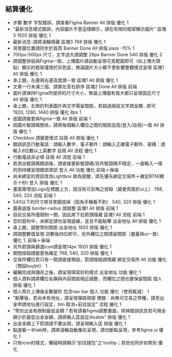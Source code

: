 ## 結算優化
- 步驟 數字 字型錯誤，請查看Figma	Banner		All 	排版	優化	1
- "最新消息樣式錯誤，內容圖片不會這樣顯示，請在有限的框架顯示圖片"	區塊3		1920	排版	優化 	1
- 最新消息-請將滾輪隱藏	區塊3		768	排版	優化	1
- 背景圖位置請同步於首頁	Banner	Done	All 	排版	pass -15%	1
- 700px-500px 尺寸，文字過大請調整 28px	Banner	Done	540	排版	優化	2
- 請調整排版與Figma一致，上傳圖片請自動呈現可見範圍即可（如上傳大頭貼）顯示的框架僅限於灰色區，無論圖片大小都不會影響整體樣式呈現	區塊1		All 	排版	優化 	1
- 承上題，左邊與右邊高度請一致	區塊1		All 	排版	優化 	1
- 文章一行未滿三個，請靠左至右排序	區塊2	Done	All 	排版	前端	
- 圖片請保持Figma所提供的尺寸大小，無論上傳圖有我大都只呈現固定尺寸			All 	排版	優化	1
- 承上題，左側的列表圖片與文字需留間距，若超過兩段文字請呈顯...即可			1920, 1280, 1440	排版	優化 8px	1
- 底圖請變更與figma一致			All 	排版	前端	1
- 因圖片驗證碼關係，請將每個輸入欄位之間的間距加高(登入/註冊)一致			All 	排版	優化	1
- Checkbox 請變更樣式	註冊		All 	排版	優化	1
- 錯誤訊息行動電話：請輸入數字、電子郵件：請輸入正確電子郵件、密碼：請輸入6位數以上英數字	註冊		All 	流程	優化	1
- 行動電話非必填	註冊		All 	流程	前端	1
- 若測出驗證碼錯誤後，請直接更新驗證碼/另外驗證碼不穩定，一直輸入一樣的但持續呈現錯誤資訊	登入		All 	功能	優化	前端＋後端
- 尚未綁定的資訊改為Lightbox 做為提醒，請先優先綁定交易所＋確定BTN(顯示十秒)	登入			排版	優化	1
- 畫面需增加Logo在標題上方，因沒有可反晦之按鈕（變更頁面於ui上）			768, 540, 320	流程	前端	1
- 540以下的尺寸將背景圖拔掉（因為手機看不到）			540, 320	排版	優化	1
- 圖表底版 border-radius 請調整	區塊1		All 	排版	前端	1
- 目前交易所僅限制一間，因此將下拉箭頭隱藏	區塊1		All 	流程	前端	1
- 您的盈利中，未綁定請勿呈現底線，並且不能點擊	出金地址		All 	排版	優化	1
- 承上題，調整幣別間距	出金地址		1920	排版	優化	1
- 請調整數值呈現 店數後四位即可，另外欄位之間請留間距（盡量與ui一致）					優化	1, 前端＋後端
- 另外箭頭與篩選icon請呈現14px			1920	排版	優化	1
- 關閉按鈕請變更為確定			768, 540, 320	排版	優化	1
- 交易所欄位若只有一間請直接預設，箭頭按鈕請隱藏	綁定交易所		All 	功能	優化（預設buybit）	1
- 編輯完成與儲存之後，請呈現填寫好的樣式	出金地址			功能	優化	1
- 個人資料請將欄位名稱與內容間距相近調整，而欄位之間也要保留間距	個人			排版	優化	1
- 個人照片上傳後全數變形 包含nav bar	個人			功能	優化（使用裁減）	1
- "點擊後，若尚未有地址，請呈現彈跳視窗  標題：尚無可交易之幣種，請至出金申請地址進行設定，btn 取消+前往設定"				流程	優化	1
- "幣別出金有限制最低金額？若有請看figma調整畫面，除掉錯誤訊息若可用金額少於最低出金金額，請將輸入匡設定disable"				排版	優化	1
- 出金金額上下箭頭請不要出現，請呈現輸入匡				排版	優化	1
- 點選看一半tab時，請將滾輪自動像右呈現，請勿斷點呈現，參考figma ui					優化	1
- 只有icon的樣式，觸碰時請顯示“前往錢包”之 tooltip；其他也同步如幣別					優化	
